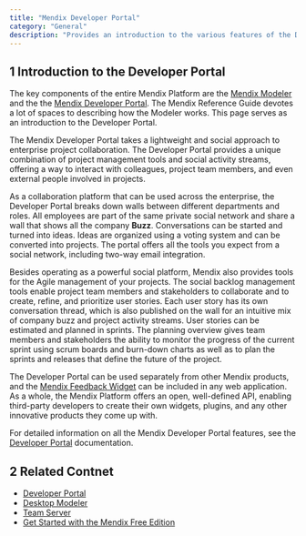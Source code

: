 ```yaml
---
title: "Mendix Developer Portal"
category: "General"
description: "Provides an introduction to the various features of the Developer Portal."
---
```


## 1 Introduction to the Developer Portal 

The key components of the entire Mendix Platform are the [Mendix Modeler](desktop-modeler) and the the [Mendix Developer Portal](https://sprintr.home.mendix.com/index.html). The Mendix Reference Guide devotes a lot of spaces to describing how the Modeler works. This page serves as an introduction to the Developer Portal.

The Mendix Developer Portal takes a lightweight and social approach to enterprise project collaboration. The Developer Portal provides a unique combination of project management tools and social activity streams, offering a way to interact with colleagues, project team members, and even external people involved in projects.

As a collaboration platform that can be used across the enterprise, the Developer Portal breaks down walls between different departments and roles. All employees are part of the same private social network and share a wall that shows all the company **Buzz**. Conversations can be started and turned into ideas. Ideas are organized using a voting system and can be converted into projects. The portal offers all the tools you expect from a social network, including two-way email integration. 

Besides operating as a powerful social platform, Mendix also provides tools for the Agile management of your projects. The social backlog management tools enable project team members and stakeholders to collaborate and to create, refine, and prioritize user stories. Each user story has its own conversation thread, which is also published on the wall for an intuitive mix of company buzz and project activity streams. User stories can be estimated and planned in sprints. The planning overview gives team members and stakeholders the ability to monitor the progress of the current sprint using scrum boards and burn-down charts as well as to plan the sprints and releases that define the future of the project.

The Developer Portal can be used separately from other Mendix products, and the [Mendix Feedback Widget](/developerportal/collaborate/use-feedback-widget) can be included in any web application. As a whole, the Mendix Platform offers an open, well-defined API, enabling third-party developers to create their own widgets, plugins, and any other innovative products they come up with.

For detailed information on all the Mendix Developer Portal features, see the [Developer Portal](/developerportal) documentation.

## 2 Related Contnet

* [Developer Portal](/developerportal)
* [Desktop Modeler](desktop-modeler)
* [Team Server](team-server)
* [Get Started with the Mendix Free Edition](https://www.mendix.com/try-now/?utm_source=documentation&utm_medium=community&utm_campaign=signup)
